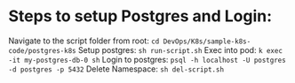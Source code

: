 # Steps to setup Postgres and Login:
Navigate to the script folder from root: `cd DevOps/K8s/sample-k8s-code/postgres-k8s` 
Setup postgres: `sh run-script.sh`
Exec into pod: `k exec -it my-postgres-db-0 sh`
Login to postgres: `psql -h localhost -U postgres -d postgres -p 5432`
Delete Namespace: `sh del-script.sh`